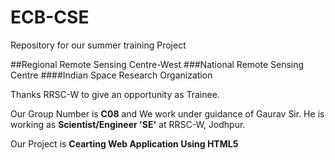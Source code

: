 # ECB-CSE
Repository for our summer training Project

##Regional Remote Sensing Centre-West
###National Remote Sensing Centre
####Indian Space Research Organization

Thanks RRSC-W to give an opportunity as Trainee.

Our Group Number is <b>C08</b> and We work under guidance of Gaurav Sir.
He is working as <b>Scientist/Engineer 'SE'</b> at RRSC-W, Jodhpur.

Our Project is <b>Cearting Web Application Using HTML5</b>
<!--
Sir this is our web application. We try to show pop-up in openlayer3 but we can't do this. But we understand the openlayer2 and generate some <a href="https://ravirajpurohit.github.io/Error/map.html">pop-up on lo2 map.</a>

Please visit our project map, To follow belove link
<a href="https://ravirajpurohit.github.io/Error">ECB-CSE Project</a>

Thank you-->
